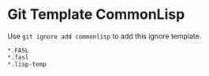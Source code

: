 Git Template CommonLisp
===

Use `git ignore add commonlisp` to add this ignore template.

```
*.FASL
*.fasl
*.lisp-temp
```
